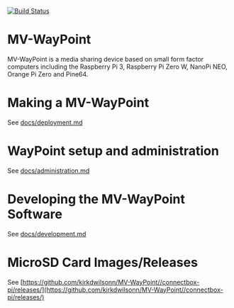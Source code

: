 [![Build Status](https://travis-ci.org/ConnectBox/connectbox-pi.svg?branch=master)](https://travis-ci.org/ConnectBox/connectbox-pi)

# MV-WayPoint

MV-WayPoint is a media sharing device based on small form factor computers including the Raspberry Pi 3, Raspberry Pi Zero W, NanoPi NEO, Orange Pi Zero and Pine64.

# Making a MV-WayPoint

See [docs/deployment.md](docs/deployment.md)

# WayPoint setup and administration

See [docs/administration.md](docs/administration.md)

# Developing the MV-WayPoint Software

See [docs/development.md](docs/development.md)

# MicroSD Card Images/Releases
See [https://github.com/kirkdwilsonn/MV-WayPoint//connectbox-pi/releases/](https://github.com/kirkdwilsonn/MV-WayPoint//connectbox-pi/releases/)
